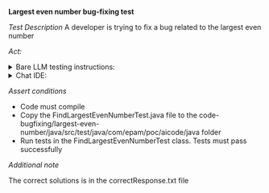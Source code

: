 **Largest even number bug-fixing test**

*Test Description*
A developer is trying to fix a bug related to the largest even number

*Act:*

<details>
<summary>Bare LLM testing instructions:</summary>

- Open the prompt.txt file
- Copy a question located in the prompt.txt file to the chat window
- Submit the question
- Open the project code-bugfixing/largest-even-number/java
- Open the FindLargestEvenNumber class
- Change the findLargestEvenNumber method to the suggested method

</details>

<details>
<summary>Chat IDE:</summary>

- Open the project code-bugfixing/largest-even-number/java
- Open the FindLargestEvenNumber class
- Highlight the findLargestEvenNumber method
- Type in the chat window:

```java
Fix a bug the in the findLargestEvenNumber(List numbers) method to not throw exception
```

- Change the findLargestEvenNumber method to the suggested method

</details>

*Assert conditions*

- Code must compile
- Copy the FindLargestEvenNumberTest.java file to the code-bugfixing/largest-even-number/java/src/test/java/com/epam/poc/aicode/java folder
- Run tests in the FindLargestEvenNumberTest class. Tests must pass successfully

*Additional note*

The correct solutions is in the correctResponse.txt file